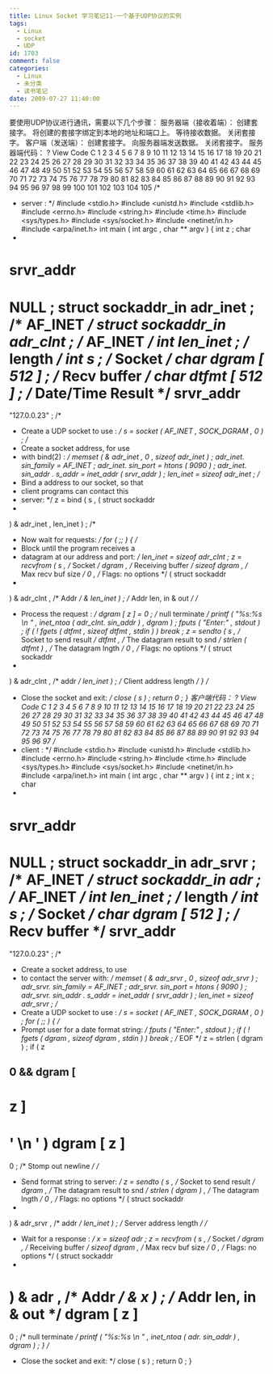 ```yaml
---
title: Linux Socket 学习笔记11-一个基于UDP协议的实例
tags:
  - Linux
  - socket
  - UDP
id: 1703
comment: false
categories:
  - Linux
  - 未分类
  - 读书笔记
date: 2009-07-27 11:40:00
---
```


要使用UDP协议进行通讯，需要以下几个步骤：
服务器端（接收着端）：
创建套接字。
将创建的套接字绑定到本地的地址和端口上。
等待接收数据。
关闭套接字。
客户端（发送端）：
创建套接字。
向服务器端发送数据。
关闭套接字。
服务器端代码：
?
View Code
C
1
2
3
4
5
6
7
8
9
10
11
12
13
14
15
16
17
18
19
20
21
22
23
24
25
26
27
28
29
30
31
32
33
34
35
36
37
38
39
40
41
42
43
44
45
46
47
48
49
50
51
52
53
54
55
56
57
58
59
60
61
62
63
64
65
66
67
68
69
70
71
72
73
74
75
76
77
78
79
80
81
82
83
84
85
86
87
88
89
90
91
92
93
94
95
96
97
98
99
100
101
102
103
104
105
/*
* server :
*/
#include <stdio.h>
#include <unistd.h>
#include <stdlib.h>
#include <errno.h>
#include <string.h>
#include <time.h>
#include <sys/types.h>
#include <sys/socket.h>
#include <netinet/in.h>
#include <arpa/inet.h>
int
main
(
int
argc
,
char
**
argv
)
{
int
z
;
char
*
srvr_addr
=
NULL
;
struct
sockaddr_in adr_inet
;
/* AF_INET */
struct
sockaddr_in adr_clnt
;
/* AF_INET */
int
len_inet
;
/* length  */
int
s
;
/* Socket */
char
dgram
[
512
]
;
/* Recv buffer */
char
dtfmt
[
512
]
;
/* Date/Time Result */
srvr_addr
=
"127.0.0.23"
;
/*
* Create a UDP socket to use :
*/
s
=
socket
(
AF_INET
,
SOCK_DGRAM
,
0
)
;
/*
* Create a socket address, for use
* with bind(2) :
*/
memset
(
&
adr_inet
,
0
,
sizeof
adr_inet
)
;
adr_inet.
sin_family
=
AF_INET
;
adr_inet.
sin_port
=
htons
(
9090
)
;
adr_inet.
sin_addr
.
s_addr
=
inet_addr
(
srvr_addr
)
;
len_inet
=
sizeof
adr_inet
;
/*
* Bind a address to our socket, so that
* client programs can contact this
* server:
*/
z
=
bind
(
s
,
(
struct
sockaddr
*
)
&
adr_inet
,
len_inet
)
;
/*
* Now wait for requests:
*/
for
(
;;
)
{
/*
* Block until the program receives a
* datagram at our address and port:
*/
len_inet
=
sizeof
adr_clnt
;
z
=
recvfrom
(
s
,
/* Socket */
dgram
,
/* Receiving buffer */
sizeof
dgram
,
/* Max recv buf size */
0
,
/* Flags: no options */
(
struct
sockaddr
*
)
&
adr_clnt
,
/* Addr */
&
len_inet
)
;
/* Addr len, in & out */
/*
* Process the request :
*/
dgram
[
z
]
=
0
;
/* null terminate */
printf
(
"%s:%s
\n
"
,
inet_ntoa
(
adr_clnt.
sin_addr
)
,
dgram
)
;
fputs
(
"Enter:"
,
stdout
)
;
if
(
!
fgets
(
dtfmt
,
sizeof
dtfmt
,
stdin
)
)
break
;
z
=
sendto
(
s
,
/* Socket to send result */
dtfmt
,
/* The datagram result to snd */
strlen
(
dtfmt
)
,
/* The datagram lngth */
0
,
/* Flags: no options */
(
struct
sockaddr
*
)
&
adr_clnt
,
/* addr */
len_inet
)
;
/* Client address length */
}
/*
* Close the socket and exit:
*/
close
(
s
)
;
return
0
;
}
客户端代码：
?
View Code
C
1
2
3
4
5
6
7
8
9
10
11
12
13
14
15
16
17
18
19
20
21
22
23
24
25
26
27
28
29
30
31
32
33
34
35
36
37
38
39
40
41
42
43
44
45
46
47
48
49
50
51
52
53
54
55
56
57
58
59
60
61
62
63
64
65
66
67
68
69
70
71
72
73
74
75
76
77
78
79
80
81
82
83
84
85
86
87
88
89
90
91
92
93
94
95
96
97
/*
* client :
*/
#include <stdio.h>
#include <unistd.h>
#include <stdlib.h>
#include <errno.h>
#include <string.h>
#include <time.h>
#include <sys/types.h>
#include <sys/socket.h>
#include <netinet/in.h>
#include <arpa/inet.h>
int
main
(
int
argc
,
char
**
argv
)
{
int
z
;
int
x
;
char
*
srvr_addr
=
NULL
;
struct
sockaddr_in adr_srvr
;
/* AF_INET */
struct
sockaddr_in adr
;
/* AF_INET */
int
len_inet
;
/* length  */
int
s
;
/* Socket */
char
dgram
[
512
]
;
/* Recv buffer */
srvr_addr
=
"127.0.0.23"
;
/*
* Create a socket address, to use
* to contact the server with:
*/
memset
(
&
adr_srvr
,
0
,
sizeof
adr_srvr
)
;
adr_srvr.
sin_family
=
AF_INET
;
adr_srvr.
sin_port
=
htons
(
9090
)
;
adr_srvr.
sin_addr
.
s_addr
=
inet_addr
(
srvr_addr
)
;
len_inet
=
sizeof
adr_srvr
;
/*
* Create a UDP socket to use :
*/
s
=
socket
(
AF_INET
,
SOCK_DGRAM
,
0
)
;
for
(
;;
)
{
/*
* Prompt user for a date format string:
*/
fputs
(
"Enter:"
,
stdout
)
;
if
(
!
fgets
(
dgram
,
sizeof
dgram
,
stdin
)
)
break
;
/* EOF */
z
=
strlen
(
dgram
)
;
if
(
z
>
0
&&
dgram
[
--
z
]
==
'
\n
'
)
dgram
[
z
]
=
0
;
/* Stomp out newline */
/*
* Send format string to server:
*/
z
=
sendto
(
s
,
/* Socket to send result */
dgram
,
/* The datagram result to snd */
strlen
(
dgram
)
,
/* The datagram lngth */
0
,
/* Flags: no options */
(
struct
sockaddr
*
)
&
adr_srvr
,
/* addr */
len_inet
)
;
/* Server address length */
/*
* Wait for a response :
*/
x
=
sizeof
adr
;
z
=
recvfrom
(
s
,
/* Socket */
dgram
,
/* Receiving buffer */
sizeof
dgram
,
/* Max recv buf size */
0
,
/* Flags: no options */
(
struct
sockaddr
*
)
&
adr
,
/* Addr */
&
x
)
;
/* Addr len, in & out */
dgram
[
z
]
=
0
;
/* null terminate */
printf
(
"%s:%s
\n
"
,
inet_ntoa
(
adr.
sin_addr
)
,
dgram
)
;
}
/*
* Close the socket and exit:
*/
close
(
s
)
;
return
0
;
}